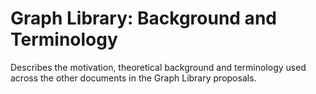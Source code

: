 # Graph Library: Background and Terminology
Describes the motivation, theoretical background and terminology used across the other documents in the
Graph Library proposals.

